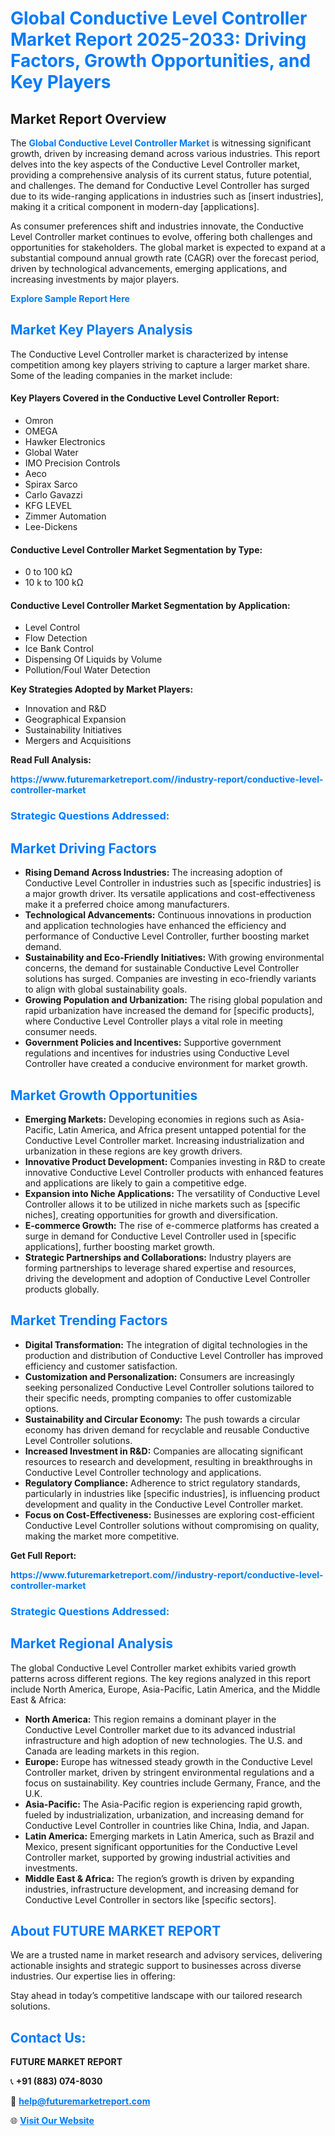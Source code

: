 <h1 style="color: #007BFF;">Global Conductive Level Controller Market Report 2025-2033: Driving Factors, Growth Opportunities, and Key Players</h1>

<section id="overview">
<h2>Market Report Overview</h2>
<p>The <a href="https://www.futuremarketreport.com//industry-report/conductive-level-controller-market" style="color: #007BFF; text-decoration: none;"><strong>Global Conductive Level Controller Market</strong></a> is witnessing significant growth, driven by increasing demand across various industries. This report delves into the key aspects of the Conductive Level Controller market, providing a comprehensive analysis of its current status, future potential, and challenges. The demand for Conductive Level Controller has surged due to its wide-ranging applications in industries such as [insert industries], making it a critical component in modern-day [applications].</p>
<p>As consumer preferences shift and industries innovate, the Conductive Level Controller market continues to evolve, offering both challenges and opportunities for stakeholders. The global market is expected to expand at a substantial compound annual growth rate (CAGR) over the forecast period, driven by technological advancements, emerging applications, and increasing investments by major players.</p>
</section>

<section id="overview">
<p><a href="https://www.futuremarketreport.com//request-sample/reportId=81330" style="color: #007BFF; text-decoration: none;"><strong>Explore Sample Report Here</strong></a></p>
</section>

<section id="key-players">
<h2 style="color: #007BFF;">Market Key Players Analysis</h2>
<p>The Conductive Level Controller market is characterized by intense competition among key players striving to capture a larger market share. Some of the leading companies in the market include:</p>
<h4>Key Players Covered in the Conductive Level Controller Report:</h4>
<ul><li>Omron</li><li>OMEGA</li><li>Hawker Electronics</li><li>Global Water</li><li>IMO Precision Controls</li><li>Aeco</li><li>Spirax Sarco</li><li>Carlo Gavazzi</li><li>KFG LEVEL</li><li>Zimmer Automation</li><li>Lee-Dickens</li></ul>
<h4>Conductive Level Controller Market Segmentation by Type:</h4>
<ul><li>0 to 100 kΩ</li><li>10 k to 100 kΩ</li></ul>

<h4>Conductive Level Controller Market Segmentation by Application:</h4>
<ul><li>Level Control</li><li>Flow Detection</li><li>Ice Bank Control</li><li>Dispensing Of Liquids by Volume</li><li>Pollution/Foul Water Detection</li></ul>
<p><strong>Key Strategies Adopted by Market Players:</strong></p>
<ul>
<li>Innovation and R&D</li>
<li>Geographical Expansion</li>
<li>Sustainability Initiatives</li>
<li>Mergers and Acquisitions</li>
</ul>
</section>

<section>
<p><strong>Read Full Analysis: </strong></p><a href="https://www.futuremarketreport.com//industry-report/conductive-level-controller-market" style="color: #007BFF; text-decoration: none;"><strong>https://www.futuremarketreport.com//industry-report/conductive-level-controller-market</strong></a>
<h3 style="color: #007BFF;">Strategic Questions Addressed:</h3>
</section>

<section id="driving-factors">
<h2 style="color: #007BFF;">Market Driving Factors</h2>
<ul>
<li><strong>Rising Demand Across Industries:</strong> The increasing adoption of Conductive Level Controller in industries such as [specific industries] is a major growth driver. Its versatile applications and cost-effectiveness make it a preferred choice among manufacturers.</li>
<li><strong>Technological Advancements:</strong> Continuous innovations in production and application technologies have enhanced the efficiency and performance of Conductive Level Controller, further boosting market demand.</li>
<li><strong>Sustainability and Eco-Friendly Initiatives:</strong> With growing environmental concerns, the demand for sustainable Conductive Level Controller solutions has surged. Companies are investing in eco-friendly variants to align with global sustainability goals.</li>
<li><strong>Growing Population and Urbanization:</strong> The rising global population and rapid urbanization have increased the demand for [specific products], where Conductive Level Controller plays a vital role in meeting consumer needs.</li>
<li><strong>Government Policies and Incentives:</strong> Supportive government regulations and incentives for industries using Conductive Level Controller have created a conducive environment for market growth.</li>
</ul>
</section>

<section id="growth-opportunities">
<h2 style="color: #007BFF;">Market Growth Opportunities</h2>
<ul>
<li><strong>Emerging Markets:</strong> Developing economies in regions such as Asia-Pacific, Latin America, and Africa present untapped potential for the Conductive Level Controller market. Increasing industrialization and urbanization in these regions are key growth drivers.</li>
<li><strong>Innovative Product Development:</strong> Companies investing in R&D to create innovative Conductive Level Controller products with enhanced features and applications are likely to gain a competitive edge.</li>
<li><strong>Expansion into Niche Applications:</strong> The versatility of Conductive Level Controller allows it to be utilized in niche markets such as [specific niches], creating opportunities for growth and diversification.</li>
<li><strong>E-commerce Growth:</strong> The rise of e-commerce platforms has created a surge in demand for Conductive Level Controller used in [specific applications], further boosting market growth.</li>
<li><strong>Strategic Partnerships and Collaborations:</strong> Industry players are forming partnerships to leverage shared expertise and resources, driving the development and adoption of Conductive Level Controller products globally.</li>
</ul>
</section>

<section id="trending-factors">
<h2 style="color: #007BFF;">Market Trending Factors</h2>
<ul>
<li><strong>Digital Transformation:</strong> The integration of digital technologies in the production and distribution of Conductive Level Controller has improved efficiency and customer satisfaction.</li>
<li><strong>Customization and Personalization:</strong> Consumers are increasingly seeking personalized Conductive Level Controller solutions tailored to their specific needs, prompting companies to offer customizable options.</li>
<li><strong>Sustainability and Circular Economy:</strong> The push towards a circular economy has driven demand for recyclable and reusable Conductive Level Controller solutions.</li>
<li><strong>Increased Investment in R&D:</strong> Companies are allocating significant resources to research and development, resulting in breakthroughs in Conductive Level Controller technology and applications.</li>
<li><strong>Regulatory Compliance:</strong> Adherence to strict regulatory standards, particularly in industries like [specific industries], is influencing product development and quality in the Conductive Level Controller market.</li>
<li><strong>Focus on Cost-Effectiveness:</strong> Businesses are exploring cost-efficient Conductive Level Controller solutions without compromising on quality, making the market more competitive.</li>
</ul>
</section>

<section>
<p><strong>Get Full Report: </strong></p><a href="https://www.futuremarketreport.com//industry-report/conductive-level-controller-market" style="color: #007BFF; text-decoration: none;"><strong>https://www.futuremarketreport.com//industry-report/conductive-level-controller-market</strong></a>
<h3 style="color: #007BFF;">Strategic Questions Addressed:</h3>
</section>


<section id="regional-analysis">
<h2 style="color: #007BFF;">Market Regional Analysis</h2>
<p>The global Conductive Level Controller market exhibits varied growth patterns across different regions. The key regions analyzed in this report include North America, Europe, Asia-Pacific, Latin America, and the Middle East & Africa:</p>
<ul>
<li><strong>North America:</strong> This region remains a dominant player in the Conductive Level Controller market due to its advanced industrial infrastructure and high adoption of new technologies. The U.S. and Canada are leading markets in this region.</li>
<li><strong>Europe:</strong> Europe has witnessed steady growth in the Conductive Level Controller market, driven by stringent environmental regulations and a focus on sustainability. Key countries include Germany, France, and the U.K.</li>
<li><strong>Asia-Pacific:</strong> The Asia-Pacific region is experiencing rapid growth, fueled by industrialization, urbanization, and increasing demand for Conductive Level Controller in countries like China, India, and Japan.</li>
<li><strong>Latin America:</strong> Emerging markets in Latin America, such as Brazil and Mexico, present significant opportunities for the Conductive Level Controller market, supported by growing industrial activities and investments.</li>
<li><strong>Middle East & Africa:</strong> The region’s growth is driven by expanding industries, infrastructure development, and increasing demand for Conductive Level Controller in sectors like [specific sectors].</li>
</ul>
</section>

<footer>
<h2 style="color: #007BFF;">About FUTURE MARKET REPORT</h2>
<p>We are a trusted name in market research and advisory services, delivering actionable insights and strategic support to businesses across diverse industries. Our expertise lies in offering:</p>

<p>Stay ahead in today’s competitive landscape with our tailored research solutions.</p>

<h2 style="color: #007BFF;">Contact Us:</h2>
<p><strong>FUTURE MARKET REPORT</strong></p>
<p>📞 <strong>+91 (883) 074-8030</strong></p>
<p>📧 <strong><a href="mailto:help@futuremarketreport.com" style="color: #007BFF;">help@futuremarketreport.com</a></strong></p>
<p>🌐 <strong><a href="https://www.futuremarketreport.com/" style="color: #007BFF;">Visit Our Website</a></strong></p>
</footer>